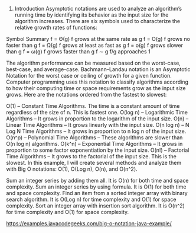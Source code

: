 1. Introduction
Asymptotic notations are used to analyze an algorithm’s running time by identifying its behavior as the input size for the algorithm increases. There are six symbols used to characterize the relative growth rates of functions:

Symbol	Summary
f = Θ(g)	f grows at the same rate as g
f = O(g)	f grows no faster than g
f = Ω(g)	f grows at least as fast as g
f = o(g)	f grows slower than g
f = ω(g)	f grows faster than g
f ∼ g	f/g approaches 1
 

The algorithm performance can be measured based on the worst-case, best-case, and average-case. Bachmann–Landau notation is an Asymptotic Notation for the worst case or ceiling of growth for a given function. Computer programming uses this notation to classify algorithms according to how their computing time or space requirements grow as the input size grows. Here are the notations ordered from the fastest to slowest:

O(1) – Constant Time Algorithms. The time is a constant amount of time regardless of the size of n. This is fastest one.
O(log n) – Logarithmic Time Algorithms – It grows in proportion to the logarithm of the input size.
O(n) – Linear Time Algorithms – It grows linearly with the input size.
O(n log n) – N Log N Time Algorithms – It grows in proportion to n log n of the input size.
O(n^p) – Polynomial Time Algorithms – These algorithms are slower than O(n log n) algorithms.
O(k^n) – Exponential Time Algorithms – It grows in proportion to some factor exponentiation by the input size.
O(n!) – Factorial Time Algorithms – It grows to the factorial of the input size. This is the slowest.
In this example, I will create several methods and analyze them with Big O notations: O(1), O(Log n), O(n), and O(n^2).

Sum an integer series by adding them all. It is O(n) for both time and space complexity.
Sum an integer series by using formula. It is O(1) for both time and space complexity.
Find an item from a sorted integer array with binary search algorithm. It is O(Log n) for time complexity and O(1) for space complexity.
Sort an integer array with insertion sort algorithm. It is O(n^2) for time complexity and O(1) for space complexity.


https://examples.javacodegeeks.com/big-o-notation-java-example/
